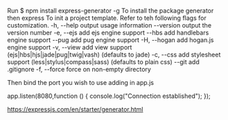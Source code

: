 Run 
$ npm install express-generator -g
To install the package generator then
express <flags>
To init a project template. Refer to teh following flags for customization.
 -h, --help          output usage information
        --version       output the version number
    -e, --ejs           add ejs engine support
        --hbs           add handlebars engine support
        --pug           add pug engine support
    -H, --hogan         add hogan.js engine support
    -v, --view <engine> add view <engine> support (ejs|hbs|hjs|jade|pug|twig|vash) (defaults to jade)
    -c, --css <engine>  add stylesheet <engine> support (less|stylus|compass|sass) (defaults to plain css)
        --git           add .gitignore
    -f, --force         force on non-empty directory

Then bind the port you wish to use adding in app.js

app.listen(8080,function () {
  console.log("Connection established");
});


https://expressjs.com/en/starter/generator.html
